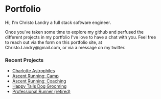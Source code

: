 <h1>Portfolio</h1>

<p>Hi, I'm Christo Landry a full stack software engineer.</p>
<p>Once you've taken some time to explore my github and perfused the different projects in my portfolio I've love to have a chat with you.  Feel free to reach out via the form on this portfolio site, at Christo.Landry@gmail.com, or via a message on my twitter.</p>

<h3>Recent Projects</h3>
<ul>
    <li><a href="https://charlotteastrophiles.netlify.app/">Charlotte Astrophiles</a></li>
    <li><a href="https://ascentrunningcamp.com/">Ascent Running: Camp</a></li>
    <li><a href="https://ascentrunningcoaching.com/">Ascent Running: Coaching</a></li>
    <li><a href="https://happytailsdoggroomings.netlify.app/">Happy Tails Dog Grooming</a></li>
    <li><a href="https://christolandry.com">Professional Runner (retired)</a></li>
</ul>